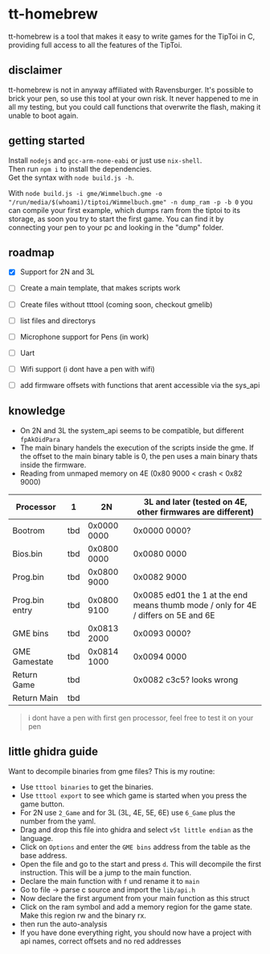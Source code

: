 # tt-homebrew
tt-homebrew is a tool that makes it easy to write games for the TipToi in C, providing full access to all the features of the TipToi.

## disclaimer
tt-homebrew is not in anyway affiliated with Ravensburger. It's possible to brick your pen, so use this tool at your own risk. It never happened to me in all my testing, but you could call functions that overwrite the flash, making it unable to boot again. 

## getting started
Install `nodejs` and `gcc-arm-none-eabi` or just use `nix-shell`.  
Then run `npm i` to install the dependencies.  
Get the syntax with `node build.js -h`.

With `node build.js -i gme/Wimmelbuch.gme -o "/run/media/$(whoami)/tiptoi/Wimmelbuch.gme" -n dump_ram -p -b 0` you can compile your first example, which dumps ram from the tiptoi to its storage, as soon you try to start the first game. You can find it by connecting your pen to your pc and looking in the "dump" folder.



## roadmap
- [x] Support for 2N and 3L
- [ ] Create a main template, that makes scripts work
- [ ] Create files without tttool (coming soon, checkout gmelib)
- [ ] list files and directorys
- [ ] Microphone support for Pens (in work)
- [ ] Uart
- [ ] Wifi support (i dont have a pen with wifi)
- [ ] add firmware offsets with functions that arent accessible via the sys_api


## knowledge
- On 2N and 3L the system_api seems to be compatible, but different ``fpAkOidPara``
- The main binary handels the execution of the scripts inside the gme. If the offset to the main binary table is 0, the pen uses a main binary thats inside the firmware.
- Reading from unmaped memory on 4E (0x80 9000 < crash < 0x82 9000)

| Processor     | 1             | 2N            | 3L and later (tested on 4E, other firmwares are different)     
| ------------- | ------------- | ------------- | ------------- |
| Bootrom       | tbd           | 0x0000 0000   | 0x0000 0000?  |
| Bios.bin      | tbd           | 0x0800 0000   | 0x0080 0000   |
| Prog.bin      | tbd           | 0x0800 9000   | 0x0082 9000
| Prog.bin entry| tbd           | 0x0800 9100   | 0x0085 ed01 the 1 at the end means thumb mode / only for 4E / differs on 5E and 6E
| GME bins      | tbd           | 0x0813 2000   | 0x0093 0000?
| GME Gamestate | tbd           | 0x0814 1000   | 0x0094 0000
| Return Game   | tbd           |               | 0x0082 c3c5? looks wrong
| Return Main   | tbd           | 

> i dont have a pen with first gen processor, feel free to test it on your pen


## little ghidra guide
Want to decompile binaries from gme files? This is my routine:
- Use `tttool binaries` to get the binaries.
- Use `tttool export` to see which game is started when you press the game button.
- For 2N use `2_Game` and for 3L (3L, 4E, 5E, 6E) use `6_Game` plus the number from the yaml.
- Drag and drop this file into ghidra and select `v5t little endian` as the language.
- Click on `Options` and enter the `GME bins` address from the table as the base address.
- Open the file and go to the start and press `d`. This will decompile the first instruction. This will be a jump to the main function.
- Declare the main function with `f` und rename it to `main`
- Go to file -> parse c source and import the `lib/api.h`
- Now declare the first argument from your main function as this struct
- Click on the ram symbol and add a memory region for the game state. Make this region rw and the binary rx.
- then run the auto-analysis 
- If you have done everything right, you should now have a project with api names, correct offsets and no red addresses

